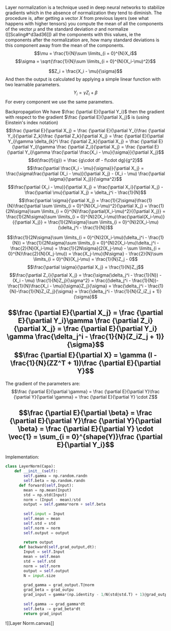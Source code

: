 Layer normalization is a technique used in deep neural networks to stabilize gradients which in the absence of normalization they tend to diminish.
The procedure is, after getting a vector $X$ from previous layers (see what happens with higher tensors) you compute the mean of all the components of the vector $\mu$ and the standard deviation $\sigma$  and normalize ([[Scaling#^d3ad36]]) all the components with this values, ie the components after the normalization are, how many standard deviations is this component away from the mean of the components.
$$\mu = \frac{1}{N}\sum \limits_{i = 0}^{N}X_i$$
$$\sigma = \sqrt{\frac{1}{N}\sum \limits_{i = 0}^{N}(X_i-\mu)^2}$$

$$Z_i = \frac{X_i - \mu}{\sigma}$$
And then the output is calculated by applying a simple linear function with two learnable parameters.
$$Y_i = \gamma Z_i + \beta$$
For every component we use the same parameters.

Backpropagation
We have $\frac {\partial E}{\partial Y_i}$ then the gradient with respect to the gradient $\frac {\partial E}{\partial X_j}$ is (using Einstein's index notation) 
$$\frac {\partial E}{\partial X_j} = \frac {\partial E}{\partial Y_i}\frac {\partial Y_i}{\partial Z_k}\frac {\partial Z_k}{\partial X_j} = \frac {\partial E}{\partial Y_i}\gamma \delta_{k}^i \frac {\partial Z_k}{\partial X_j} = \frac {\partial E}{\partial Y_i}\gamma \frac {\partial Z_i}{\partial X_j} = \frac {\partial E}{\partial Y_i}\gamma \frac{\partial \frac{X_i - \mu}{\sigma}}{\partial X_j}$$
$$d(\frac{f}{g}) = \frac {g\cdot df - f\cdot dg}{g^2}$$
$$\frac{\partial \frac{X_i - \mu}{\sigma}}{\partial X_j} = \frac{\sigma\frac{\partial (X_i - \mu)}{\partial X_j} - (X_i - \mu) \frac{\partial \sigma}{\partial X_j}}{\sigma^2}$$
$$\frac{\partial (X_i - \mu)}{\partial X_j} = \frac{\partial X_i}{\partial X_j} - \frac{\partial \mu}{\partial X_j} = \delta_j^i - \frac{1}{N}$$
$$\frac{\partial \sigma}{\partial X_j} = \frac{1}{2\sigma}\frac{1}{N}\frac{\partial \sum \limits_{i = 0}^{N}(X_i-\mu)^2}{\partial X_j} = \frac{1}{2N\sigma}\sum \limits_{i = 0}^{N}\frac{\partial(X_i-\mu)^2}{{\partial X_j}} = \frac{1}{2N\sigma}\sum \limits_{i = 0}^{N}2(X_i-\mu)\frac{\partial(X_i-\mu)}{{\partial X_j}}  = \frac{1}{2N\sigma}\sum \limits_{i = 0}^{N}2(X_i-\mu)(\delta_j^i - \frac{1}{N})$$

$$\frac{1}{2N\sigma}\sum \limits_{i = 0}^{N}2(X_i-\mu)(\delta_j^i - \frac{1}{N}) = \frac{1}{2N\sigma}\sum \limits_{i = 0}^{N}2(X_i-\mu)\delta_j^i - \frac{2}{N}(X_i-\mu) = \frac{1}{2N\sigma}(2(X_j-\mu) - \sum \limits_{i = 0}^{N}\frac{2}{N}(X_j-\mu)) = \frac{X_j-\mu}{N\sigma} - \frac{2}{N}\sum \limits_{i = 0}^{N}(X_j-\mu) = \frac{1}{N}Z_j - 0$$
$$\frac{\partial \sigma}{\partial X_j} = \frac{1}{N}Z_j$$
$$\frac{\partial Z_i}{\partial X_j} = \frac{\sigma(\delta_j^i - \frac{1}{N}) - (X_i - \mu) \frac{1}{N}Z_j}{\sigma^2} = \frac{(\delta_j^i - \frac{1}{N})-\frac{1}{N}\frac{X_i - \mu}{\sigma}Z_j}{\sigma} = \frac{\delta_j^i - \frac{1}{N}-\frac{1}{N}Z_iZ_j}{\sigma} = \frac{\delta_j^i - \frac{1}{N}(Z_iZ_j + 1)}{\sigma}$$

$$\frac {\partial E}{\partial X_j} = \frac {\partial E}{\partial Y_i}\gamma \frac {\partial Z_i}{\partial X_j} = \frac {\partial E}{\partial Y_i} \gamma \frac{\delta_j^i - \frac{1}{N}(Z_iZ_j + 1)}{\sigma}$$
$$\frac {\partial E}{\partial X} = \gamma (I - \frac{1}{N}(ZZ^T + 1))\frac {\partial E}{\partial Y}$$
-------
The gradient of the parameters are:
$$\frac {\partial E}{\partial \gamma} = \frac {\partial E}{\partial Y}\frac {\partial Y}{\partial \gamma} = \frac {\partial E}{\partial Y} \cdot Z$$

$$\frac {\partial E}{\partial \beta} = \frac {\partial E}{\partial Y}\frac {\partial Y}{\partial \beta} = \frac {\partial E}{\partial Y} \cdot \vec{1} = \sum_{i = 0}^{shape(Y)}\frac {\partial E}{\partial Y_i}$$
---
Implementation:
```python
class LayerNorm(Capa):
	def __init__(self):
	    self.gamma = np.random.randn
	    self.beta = np.random.randn
	  def forward(self,Input):
	    mean = np.mean(Input)
	    std = np.std(Input)
	    norm = (Input - mean)/std
	    output = self.gamma*norm + self.beta
		
		self.input = Input
	    self.mean = mean
	    self.std = std
	    self.norm = norm
	    self.output = output
	    
	    return output
	  def backward(self,grad_output,dt):
		Input = self.Input
	    mean = self.mean
	    std = self.std
	    norm = self.norm
	    output = self.output
	    N = input.size
	    
	    grad_gamma = grad_output.T@norm
	    grad_beta = grad_outpu
	    grad_input = gamma*(np.identity - 1/N(std@std.T) + 1)@grad_output
	    
	    self.gamma -= grad_gamma*dt
	    self.beta -= grad_beta*dt
	    return grad_input
```


![[Layer Norm.canvas]]
